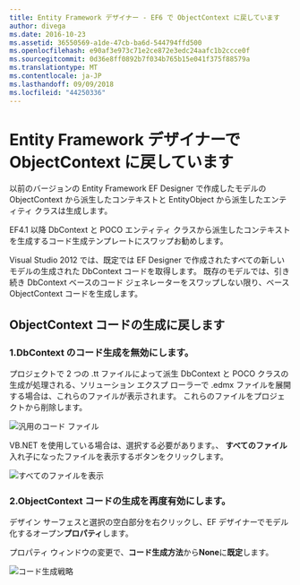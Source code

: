 ```yaml
---
title: Entity Framework デザイナー - EF6 で ObjectContext に戻しています
author: divega
ms.date: 2016-10-23
ms.assetid: 36550569-a1de-47cb-ba6d-544794ffd500
ms.openlocfilehash: e90af3e973c71e2ce872e3edc24aafc1b2ccce0f
ms.sourcegitcommit: 0d36e8ff0892b7f034b765b15e041f375f88579a
ms.translationtype: MT
ms.contentlocale: ja-JP
ms.lasthandoff: 09/09/2018
ms.locfileid: "44250336"
---
```

# <a name="reverting-to-objectcontext-in-entity-framework-designer"></a>Entity Framework デザイナーで ObjectContext に戻しています
以前のバージョンの Entity Framework EF Designer で作成したモデルの ObjectContext から派生したコンテキストと EntityObject から派生したエンティティ クラスは生成します。

EF4.1 以降 DbContext と POCO エンティティ クラスから派生したコンテキストを生成するコード生成テンプレートにスワップお勧めします。

Visual Studio 2012 では、既定では EF Designer で作成されたすべての新しいモデルの生成された DbContext コードを取得します。 既存のモデルでは、引き続き DbContext ベースのコード ジェネレーターをスワップしない限り、ベース ObjectContext コードを生成します。

## <a name="reverting-back-to-objectcontext-code-generation"></a>ObjectContext コードの生成に戻します

### <a name="1-disable-dbcontext-code-generation"></a>1.DbContext のコード生成を無効にします。

プロジェクトで 2 つの .tt ファイルによって派生 DbContext と POCO クラスの生成が処理される、ソリューション エクスプ ローラーで .edmx ファイルを展開する場合は、これらのファイルが表示されます。 これらのファイルをプロジェクトから削除します。

![汎用のコード ファイル](~/ef6/media/codegenfiles.png)

VB.NET を使用している場合は、選択する必要があります。、 **すべてのファイル**入れ子になったファイルを表示するボタンをクリックします。

![すべてのファイルを表示](~/ef6/media/showallfiles.png)

### <a name="2-re-enable-objectcontext-code-generation"></a>2.ObjectContext コードの生成を再度有効にします。

デザイン サーフェスと選択の空白部分を右クリックし、EF デザイナーでモデル化するオープン**プロパティ**します。

プロパティ ウィンドウの変更で、**コード生成方法**から**None**に**既定**します。

![コード生成戦略](~/ef6/media/codegenstrategy.png)
